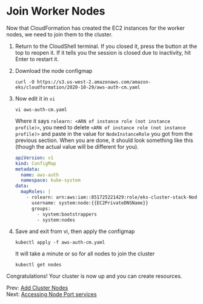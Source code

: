 # Join Worker Nodes

Now that CloudFormation has created the EC2 instances for the worker nodes, we need to join them to the cluster.

1. Return to the CloudShell terminal. If you closed it, press the button at the top to reopen it. If it tells you the session is closed due to inactivity, hit Enter to restart it.
1. Download the node configmap

    ```
    curl -O https://s3.us-west-2.amazonaws.com/amazon-eks/cloudformation/2020-10-29/aws-auth-cm.yaml
    ```
1. Now edit it in `vi`

    ```
    vi aws-auth-cm.yaml
    ```

    Where it says `rolearn: <ARN of instance role (not instance profile)>`, you need to delete `<ARN of instance role (not instance profile)>` and paste in the value for `NodeInstanceRole` you got from the previous section. When you are done, it should look something like this (though the actual value will be different for you).

    ```yaml
    apiVersion: v1
    kind: ConfigMap
    metadata:
      name: aws-auth
      namespace: kube-system
    data:
      mapRoles: |
        - rolearn: arn:aws:iam::851725221429:role/eks-cluster-stack-NodeInstanceRole-8OYkncRSa4gA
          username: system:node:{{EC2PrivateDNSName}}
          groups:
            - system:bootstrappers
            - system:nodes
    ```

1. Save and exit from vi, then apply the configmap

    ```
    kubectl apply -f aws-auth-cm.yaml
    ```

    It will take a minute or so for all nodes to join the cluster

    ```
    kubectl get nodes
    ```

Congratulations! Your cluster is now up and you can create resources.

Prev: [Add Cluster Nodes](./06-nodes.md)<br/>
Next: [Accessing Node Port services](./08-node-port.md)


